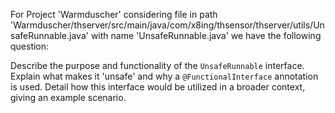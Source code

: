 For Project 'Warmduscher' considering file in path 'Warmduscher/thserver/src/main/java/com/x8ing/thsensor/thserver/utils/UnsafeRunnable.java' with name 'UnsafeRunnable.java' we have the following question: 

Describe the purpose and functionality of the `UnsafeRunnable` interface. Explain what makes it 'unsafe' and why a `@FunctionalInterface` annotation is used. Detail how this interface would be utilized in a broader context, giving an example scenario.